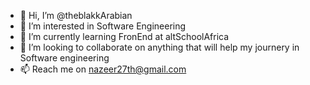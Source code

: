 - 👋 Hi, I’m @theblakkArabian
- 👀 I’m interested in Software Engineering
- 🌱 I’m currently learning FronEnd at altSchoolAfrica
- 💞️ I’m looking to collaborate on anything that will help my journery in Software engineering
- 📫 Reach me on nazeer27th@gmail.com

<!---
theblakkArabian/theblakkArabian is a ✨ special ✨ repository because its `README.md` (this file) appears on your GitHub profile.
You can click the Preview link to take a look at your changes.
--->
